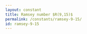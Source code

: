 ```yaml
---
layout: constant
title: Ramsey number $R(9,15)$
permalink: /constants/ramsey-9-15/
id: ramsey-9-15
---
```

